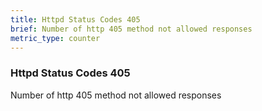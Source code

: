 ```yaml
---
title: Httpd Status Codes 405
brief: Number of http 405 method not allowed responses
metric_type: counter
---
```

### Httpd Status Codes 405

Number of http 405 method not allowed responses